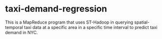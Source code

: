# taxi-demand-regression
This is a MapReduce program that uses ST-Hadoop in querying spatial-temporal taxi data at a specific area in a specific time interval to predict taxi demand in NYC.
